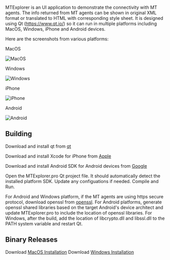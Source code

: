 
MTExplorer is an UI application to demonstrate the connectivity with MT agents. The info returned from MT agents can be shown in original XML format or translated to HTML with corresponding style sheet. It is designed using Qt (https://www.qt.io/) so it can run in multiple platforms including MacOS, Windows, iPhone and Android devices. 

Here are the screenshots from various platforms:

MacOS

![MacOS](https://user-images.githubusercontent.com/34289248/56448657-e3b6d400-62c5-11e9-8d1b-822a500999dd.png)

Windows

![Windows](https://user-images.githubusercontent.com/34289248/56448645-ad795480-62c5-11e9-89e5-c7b10361eecd.png)

iPhone

![iPhone](https://user-images.githubusercontent.com/34289248/56448745-d4845600-62c6-11e9-97e9-816fe69f9a2b.png)

Android

![Android](https://user-images.githubusercontent.com/34289248/56448831-976c9380-62c7-11e9-8ceb-3ef58cf9b4a7.png)


Building
-------

Download and install qt from [qt](https://www.qt.io/download)

Download and install Xcode for iPhone from [Apple](https://developer.apple.com/xcode/)

Download and install Android SDK for Android devices from [Google](https://developer.android.com/studio)

Open the MTExplorer.pro Qt project file. It should automatically detect the installed platform SDK. Update any configuations if needed. Compile and Run.

For Android and Windows platform, if the MT agents are using https secure protocol, download openssl from [openssl](https://www.openssl.org/source/). For Android platforms, generate openssl shared libraries based on the target Android's device architect and update MTExplorer.pro to include the location of openssl libraries. For Windows, after the build, add the location of libcrypto.dll and libssl.dll to the PATH system variable and restart Qt.

Binary Releases
-------

Download [MacOS Installation](https://raw.githubusercontent.com/mtconnect/mtexplorer/master/binaries/MacOS/MTExplorer.dmg)
Download [Windows Installation](https://raw.githubusercontent.com/mtconnect/mtexplorer/master/binaries/Windows/MTExplorerSetup.zip)
